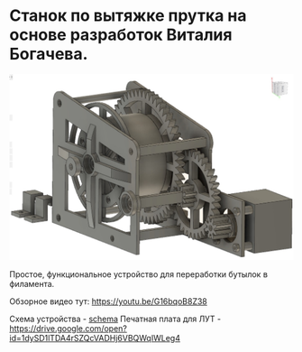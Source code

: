 # Cтанок по вытяжке прутка на основе разработок Виталия Богачева.
![main view](img/main.jpg)

Простое, функциональное устройство для переработки бутылок в филамента.  

Обзорное видео тут: https://youtu.be/G16bqoB8Z38

Схема устройства - [schema](pdf/2019-11-28V1.2.pdf)
Печатная плата для ЛУТ - https://drive.google.com/open?id=1dySD1lTDA4rSZQcVADHj6VBQWqIWLeg4

